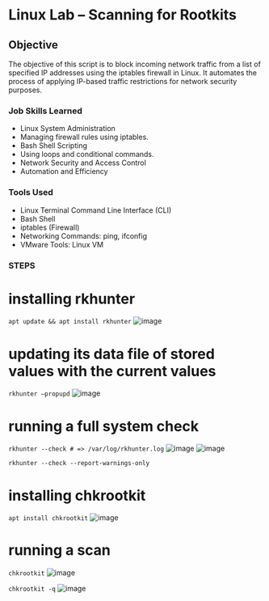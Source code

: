 # Linux Lab – Scanning for Rootkits 
## Objective

The objective of this script is to block incoming network traffic from a list of specified IP addresses using the iptables firewall in Linux. It automates the process of applying IP-based traffic restrictions for network security purposes.

### Job Skills Learned

- Linux System Administration
- Managing firewall rules using iptables.
- Bash Shell Scripting
- Using loops and conditional commands.
- Network Security and Access Control
- Automation and Efficiency


### Tools Used

- Linux Terminal Command Line Interface (CLI)
- Bash Shell
- iptables (Firewall)
- Networking Commands: ping, ifconfig
- VMware Tools: Linux VM


### STEPS



# installing rkhunter
`apt update && apt install rkhunter`
 ![image](https://github.com/user-attachments/assets/a5bb2b91-e611-4cc6-a247-843ed316a3f0)

 
# updating its data file of stored values with the current values
`rkhunter –propupd`
![image](https://github.com/user-attachments/assets/f4c5fc9e-cf32-4326-9343-9cc56bc69e66)
 
 
# running a full system check

`rkhunter --check # => /var/log/rkhunter.log`
![image](https://github.com/user-attachments/assets/2ad358f1-d2f2-4b15-842b-e7937c5cb28d)
![image](https://github.com/user-attachments/assets/888a0055-f00e-401e-a484-287e75b8600b)
  
`rkhunter --check --report-warnings-only`
 
 
# installing chkrootkit
`apt install chkrootkit`
![image](https://github.com/user-attachments/assets/1a7fff0c-4951-4293-8b80-051f3fb0d4cb)
 
 
# running a scan
`chkrootkit`
![image](https://github.com/user-attachments/assets/ed5f182c-eaba-4f80-8fa6-2905dd361d62)
 
`chkrootkit -q`
![image](https://github.com/user-attachments/assets/b1ac39e4-bb2a-4ba8-a303-9e9403b76829)
 
 
